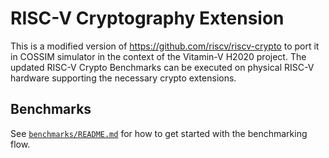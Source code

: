 
# RISC-V Cryptography Extension

This is a modified version of https://github.com/riscv/riscv-crypto to port it in COSSIM simulator in the context of the Vitamin-V H2020 project. 
The updated RISC-V Crypto Benchmarks can be executed on physical RISC-V hardware supporting the necessary crypto extensions.

## Benchmarks

See [`benchmarks/README.md`](benchmarks/README.md) for how to get started with the benchmarking flow.


